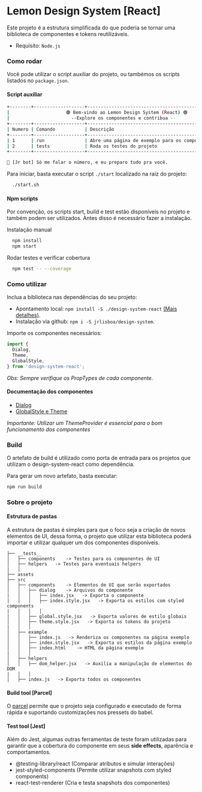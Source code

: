 
# Lemon Design System [React]

Este projeto é a estrutura simplificada do que poderia se tornar uma biblioteca
de componentes e tokens reutilizáveis.

- Requisito: `Node.js`


### Como rodar
Você pode utilizar o script auxiliar do projeto, ou tambémos os scripts
listados no `package.json`.

#### Script auxiliar

```bash
+--------+-------------------+--------------------------------------------------------+
|                     🟢 Bem-vindo ao Lemon Design System (React) 🟢                  |
|                       --Explore os componentes e contribua --                       |
+--------+-------------------+--------------------------------------------------------+
| Numero | Comando           | Descrição                                              |
+--------+-------------------+--------------------------------------------------------+
| 1      | run               | Abre uma página de exemplo para os componentes         |
| 2      | tests             | Roda os testes do projeto                              |
+--------+-------------------+--------------------------------------------------------+

🤖 [Jr bot] Só me falar o número, e eu preparo tudo pra você.
```

Para iniciar, basta executar o script `./start` localizado na raíz do projeto:
```bash
  ./start.sh
```

#### Npm scripts

Por convenção, os scripts start, build e test estão disponíveis no projeto e também
podem ser utilizados. Antes disso é necessário fazer a instalação.

Instalação manual
```bash
  npm install
  npm start
```

Rodar testes e verificar cobertura
```bash
  npm test -- --coverage
```

### Como utilizar
Inclua a biblioteca nas dependências do seu projeto:
* Apontamento local: `npm install -S ./design-system-react` [(Mais detalhes)](https://docs.npmjs.com/cli/v7/configuring-npm/package-json#local-paths).
* Instalação via github: `npm i -S jrlisboa/design-system`.

Importe os componentes necessários:

~~~javascript
import {
  Dialog,
  Theme,
  GlobalStyle,
} from 'design-system-react';
~~~

*Obs: Sempre verifique os PropTypes de cada componente.*

#### Documentação dos componentes

* [Dialog](./src/components/dialog/Readme.md)
* [GlobalStyle e Theme](./src/components/Readme.md)

*Importante: Utilizar um ThemeProvider é essencial para o bom funcionamento dos componentes*

### Build

O artefato de build é utilizado como porta de entrada para os projetos que
utilizam o design-system-react como dependência.

Para gerar um novo artefato, basta executar:

~~~bash
npm run build
~~~

### Sobre o projeto

#### Estrutura de pastas
A estrutura de pastas é simples para que o foco seja a criação de novos elementos de UI,
dessa forma, o projeto que utilizar esta biblioteca poderá importar e utilizar qualquer
um dos componentes disponíveis.


~~~
├── __tests__ 
│   ├── components    -> Testes para os componentes de UI
│   ├── helpers   -> Testes para eventuais helpers
|   │
├── assets                          
├── src
│   ├── components    -> Elementos de UI que serão exportados
│   │   ├── dialog    -> Arquivos do componente
|   │   │   ├── index.jsx   -> Exporta o componente
|   │   │   ├── index.style.jsx   -> Exporta os estilos com styled components
|   │   │   │
|   │   ├── global.style.jsx   -> Exporta valores de estilo globais
│   │   ├── theme.style.jsx   -> Exporta os tokens do projeto
|   │   │ 
│   ├── example
│   │   ├── index.js   -> Renderiza os componentes na página exemplo
│   │   ├── index.style.jsx   -> Exporta os estilos da página exemplo
│   │   ├── index.html    -> HTML da página exemplo
|   │   │ 
│   ├── helpers
│   │   ├── dom_helper.jsx   -> Auxilia a manipulação de elementos do DOM
|   │   │
│   ├── index.js   -> Exporta todos os componentes
~~~

#### Build tool [Parcel]

O [parcel](https://parceljs.org/) permite que o projeto seja configurado e executado de forma
rápida e suportando customizações nos pressets do babel.

#### Test tool [Jest]

Além do Jest, algumas outras ferramentas de teste foram utilizadas para garantir que a 
cobertura do componente em seus **side effects**, aparência e comportamentos.
- @testing-library/react (Comparar atributos e simular interações)
- jest-styled-components (Permite utilizar snapshots com styled components)
- react-test-renderer (Cria e testa snapshots dos componentes)